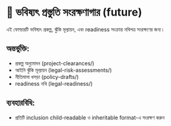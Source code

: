 # 🔮 ভবিষ্যৎ প্রস্তুতি সংরক্ষণাগার (future)

এই ফোল্ডারটি ভবিষ্যৎ প্রকল্প, ঝুঁকি মূল্যায়ন, এবং readiness সংক্রান্ত নথিপত্র সংরক্ষণের জন্য।

## অন্তর্ভুক্তি:
- প্রকল্প অনুমোদন (project-clearances/)
- আইনি ঝুঁকি মূল্যায়ন (legal-risk-assessments/)
- নীতিমালা খসড়া (policy-drafts/)
- readiness নথি (legal-readiness/)

## ব্যবহারবিধি:
- প্রতিটি inclusion child-readable ও inheritable format-এ সংরক্ষণ করুন


